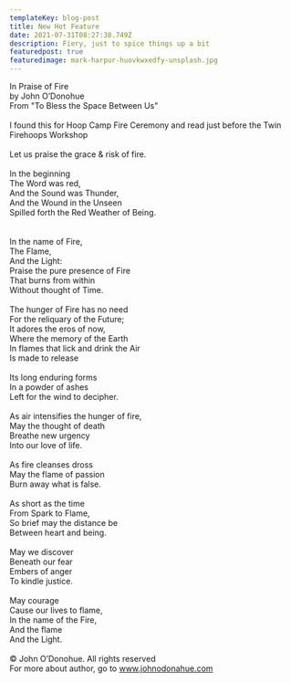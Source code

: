 ```yaml
---
templateKey: blog-post
title: New Hot Feature
date: 2021-07-31T08:27:38.749Z
description: Fiery, just to spice things up a bit
featuredpost: true
featuredimage: mark-harpur-huovkwxedfy-unsplash.jpg
---
```


In Praise of Fire\
by John O’Donohue\
From "To Bless the Space Between Us"\
\
I found this for Hoop Camp Fire Ceremony and read just before the Twin Firehoops Workshop\
\
Let us praise the grace & risk of fire.\
\
In the beginning\
The Word was red,\
And the Sound was Thunder,\
And the Wound in the Unseen\
Spilled forth the Red Weather of Being.\
\
[]()\
In the name of Fire,\
The Flame,\
And the Light:\
Praise the pure presence of Fire\
That burns from within\
Without thought of Time.\
\
The hunger of Fire has no need\
For the reliquary of the Future;\
It adores the eros of now,\
Where the memory of the Earth\
In flames that lick and drink the Air\
Is made to release\
\
Its long enduring forms\
In a powder of ashes\
Left for the wind to decipher.\
\
As air intensifies the hunger of fire,\
May the thought of death\
Breathe new urgency\
Into our love of life.\
\
As fire cleanses dross\
May the flame of passion\
Burn away what is false.\
\
As short as the time\
From Spark to Flame,\
So brief may the distance be\
Between heart and being.\
\
May we discover\
Beneath our fear\
Embers of anger\
To kindle justice.\
\
May courage\
Cause our lives to flame,\
In the name of the Fire,\
And the flame\
And the Light.\
\
© John O’Donohue. All rights reserved\
For more about author, go to www.johnodonahue.com
